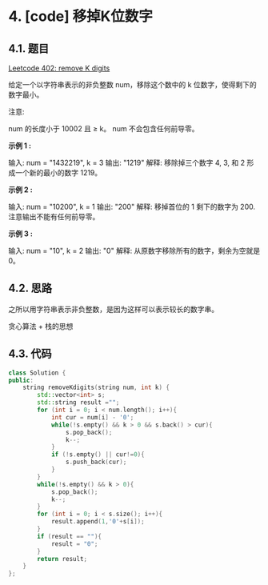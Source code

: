 
# 4. [code] 移掉K位数字

## 4.1. 题目

[Leetcode 402: remove K digits](https://leetcode-cn.com/problems/remove-k-digits)

给定一个以字符串表示的非负整数 num，移除这个数中的 k 位数字，使得剩下的数字最小。

注意:

num 的长度小于 10002 且 ≥ k。
num 不会包含任何前导零。

**示例 1 :**

输入: num = "1432219", k = 3
输出: "1219"
解释: 移除掉三个数字 4, 3, 和 2 形成一个新的最小的数字 1219。

**示例 2 :**

输入: num = "10200", k = 1
输出: "200"
解释: 移掉首位的 1 剩下的数字为 200. 注意输出不能有任何前导零。

**示例 3 :**

输入: num = "10", k = 2
输出: "0"
解释: 从原数字移除所有的数字，剩余为空就是0。

## 4.2. 思路

之所以用字符串表示非负整数，是因为这样可以表示较长的数字串。

贪心算法 + 栈的思想

## 4.3. 代码

```c++
class Solution {
public:
    string removeKdigits(string num, int k) {
        std::vector<int> s;
        std::string result ="";
        for (int i = 0; i < num.length(); i++){
            int cur = num[i] - '0';
            while(!s.empty() && k > 0 && s.back() > cur){
                s.pop_back();
                k--;
            }
            if (!s.empty() || cur!=0){
                s.push_back(cur);
            }
        }
        while(!s.empty() && k > 0){
            s.pop_back();
            k--;
        }
        for (int i = 0; i < s.size(); i++){
            result.append(1,'0'+s[i]);
        }
        if (result == ""){
            result = "0";
        }
        return result;
    }
};
```
